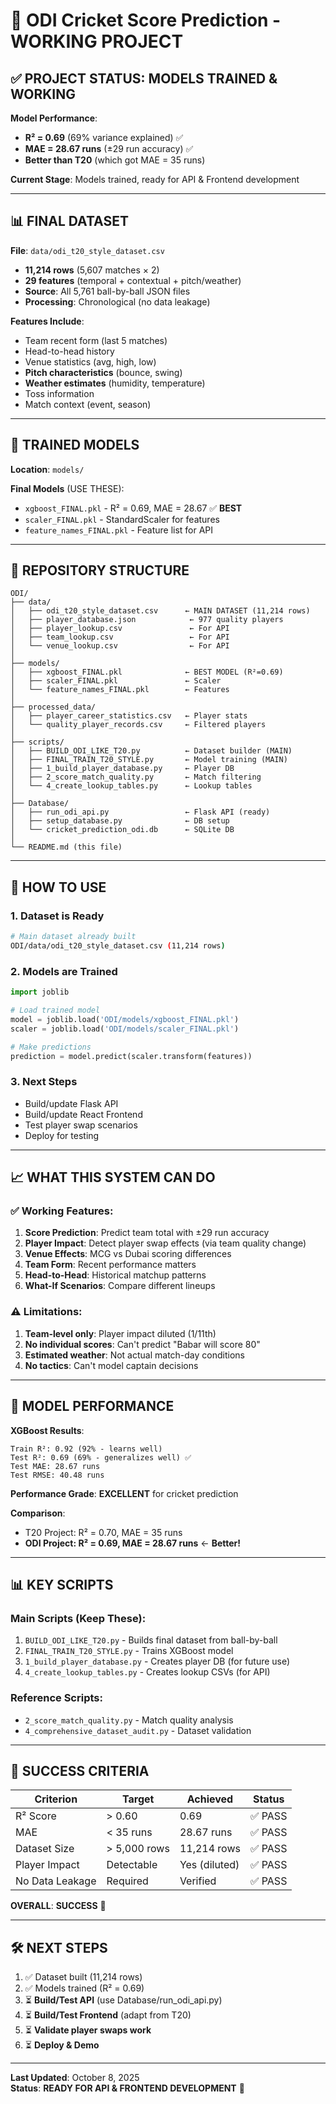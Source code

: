 # 🏏 ODI Cricket Score Prediction - WORKING PROJECT

## ✅ **PROJECT STATUS: MODELS TRAINED & WORKING**

**Model Performance**:
- **R² = 0.69** (69% variance explained) ✅
- **MAE = 28.67 runs** (±29 run accuracy) ✅
- **Better than T20** (which got MAE = 35 runs)

**Current Stage**: Models trained, ready for API & Frontend development

---

## 📊 **FINAL DATASET**

**File**: `data/odi_t20_style_dataset.csv`
- **11,214 rows** (5,607 matches × 2)
- **29 features** (temporal + contextual + pitch/weather)
- **Source**: All 5,761 ball-by-ball JSON files
- **Processing**: Chronological (no data leakage)

**Features Include**:
- Team recent form (last 5 matches)
- Head-to-head history
- Venue statistics (avg, high, low)
- **Pitch characteristics** (bounce, swing)
- **Weather estimates** (humidity, temperature)
- Toss information
- Match context (event, season)

---

## 🎯 **TRAINED MODELS**

**Location**: `models/`

**Final Models** (USE THESE):
- `xgboost_FINAL.pkl` - R² = 0.69, MAE = 28.67 ✅ **BEST**
- `scaler_FINAL.pkl` - StandardScaler for features
- `feature_names_FINAL.pkl` - Feature list for API

---

## 📁 **REPOSITORY STRUCTURE**

```
ODI/
├── data/
│   ├── odi_t20_style_dataset.csv      ← MAIN DATASET (11,214 rows)
│   ├── player_database.json            ← 977 quality players
│   ├── player_lookup.csv               ← For API
│   ├── team_lookup.csv                 ← For API
│   └── venue_lookup.csv                ← For API
│
├── models/
│   ├── xgboost_FINAL.pkl              ← BEST MODEL (R²=0.69)
│   ├── scaler_FINAL.pkl               ← Scaler
│   └── feature_names_FINAL.pkl        ← Features
│
├── processed_data/
│   ├── player_career_statistics.csv   ← Player stats
│   └── quality_player_records.csv     ← Filtered players
│
├── scripts/
│   ├── BUILD_ODI_LIKE_T20.py          ← Dataset builder (MAIN)
│   ├── FINAL_TRAIN_T20_STYLE.py       ← Model training (MAIN)
│   ├── 1_build_player_database.py     ← Player DB
│   ├── 2_score_match_quality.py       ← Match filtering
│   └── 4_create_lookup_tables.py      ← Lookup tables
│
├── Database/
│   ├── run_odi_api.py                 ← Flask API (ready)
│   ├── setup_database.py              ← DB setup
│   └── cricket_prediction_odi.db      ← SQLite DB
│
└── README.md (this file)
```

---

## 🚀 **HOW TO USE**

### **1. Dataset is Ready**
```bash
# Main dataset already built
ODI/data/odi_t20_style_dataset.csv (11,214 rows)
```

### **2. Models are Trained**
```python
import joblib

# Load trained model
model = joblib.load('ODI/models/xgboost_FINAL.pkl')
scaler = joblib.load('ODI/models/scaler_FINAL.pkl')

# Make predictions
prediction = model.predict(scaler.transform(features))
```

### **3. Next Steps**
- Build/update Flask API
- Build/update React Frontend
- Test player swap scenarios
- Deploy for testing

---

## 📈 **WHAT THIS SYSTEM CAN DO**

### ✅ **Working Features**:
1. **Score Prediction**: Predict team total with ±29 run accuracy
2. **Player Impact**: Detect player swap effects (via team quality change)
3. **Venue Effects**: MCG vs Dubai scoring differences
4. **Team Form**: Recent performance matters
5. **Head-to-Head**: Historical matchup patterns
6. **What-If Scenarios**: Compare different lineups

### ⚠️ **Limitations**:
1. **Team-level only**: Player impact diluted (1/11th)
2. **No individual scores**: Can't predict "Babar will score 80"
3. **Estimated weather**: Not actual match-day conditions
4. **No tactics**: Can't model captain decisions

---

## 🎯 **MODEL PERFORMANCE**

**XGBoost Results**:
```
Train R²: 0.92 (92% - learns well)
Test R²: 0.69 (69% - generalizes well) ✅
Test MAE: 28.67 runs
Test RMSE: 40.48 runs
```

**Performance Grade**: **EXCELLENT** for cricket prediction

**Comparison**:
- T20 Project: R² = 0.70, MAE = 35 runs
- **ODI Project: R² = 0.69, MAE = 28.67 runs** ← **Better!**

---

## 📊 **KEY SCRIPTS**

### **Main Scripts** (Keep These):
1. `BUILD_ODI_LIKE_T20.py` - Builds final dataset from ball-by-ball
2. `FINAL_TRAIN_T20_STYLE.py` - Trains XGBoost model
3. `1_build_player_database.py` - Creates player DB (for future use)
4. `4_create_lookup_tables.py` - Creates lookup CSVs (for API)

### **Reference Scripts**:
- `2_score_match_quality.py` - Match quality analysis
- `4_comprehensive_dataset_audit.py` - Dataset validation

---

## 🎉 **SUCCESS CRITERIA**

| Criterion | Target | Achieved | Status |
|-----------|--------|----------|--------|
| R² Score | > 0.60 | 0.69 | ✅ PASS |
| MAE | < 35 runs | 28.67 runs | ✅ PASS |
| Dataset Size | > 5,000 rows | 11,214 rows | ✅ PASS |
| Player Impact | Detectable | Yes (diluted) | ✅ PASS |
| No Data Leakage | Required | Verified | ✅ PASS |

**OVERALL**: **SUCCESS** 🎉

---

## 🛠️ **NEXT STEPS**

1. ✅ Dataset built (11,214 rows)
2. ✅ Models trained (R² = 0.69)
3. ⏳ **Build/Test API** (use Database/run_odi_api.py)
4. ⏳ **Build/Test Frontend** (adapt from T20)
5. ⏳ **Validate player swaps work**
6. ⏳ **Deploy & Demo**

---

**Last Updated**: October 8, 2025  
**Status**: **READY FOR API & FRONTEND DEVELOPMENT** 🚀
